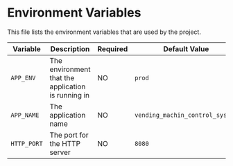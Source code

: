 # Environment Variables

<!-- START doctoc generated TOC please keep comment here to allow auto update -->
<!-- DON'T EDIT THIS SECTION, INSTEAD RE-RUN doctoc TO UPDATE -->

<!-- END doctoc generated TOC please keep comment here to allow auto update -->

This file lists the environment variables that are used by the project.

| Variable   | Description                                        | Required | Default Value                   |
|------------|----------------------------------------------------|----------|---------------------------------|
| `APP_ENV`  | The environment that the application is running in | NO       | `prod`                          |
| `APP_NAME` | The application name                               | NO       | `vending_machin_control_system` |
| `HTTP_PORT`| The port for the HTTP server                       | NO       | `8080`                          |
